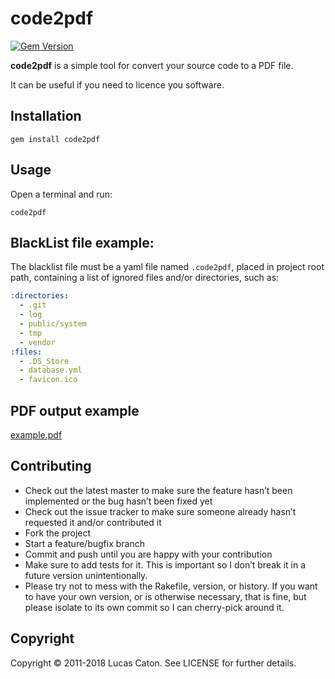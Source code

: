 # code2pdf

[![Gem Version](https://badge.fury.io/rb/code2pdf.svg)](https://rubygems.org/gems/code2pdf)

**code2pdf** is a simple tool for convert your source code to a PDF file.

It can be useful if you need to licence you software.

## Installation

    gem install code2pdf

## Usage

Open a terminal and run:

    code2pdf

## BlackList file example:

The blacklist file must be a yaml file named `.code2pdf`, placed in project root path, containing a list of ignored files and/or directories, such as:

```yaml
:directories:
  - .git
  - log
  - public/system
  - tmp
  - vendor
:files:
  - .DS_Store
  - database.yml
  - favicon.ico
```

## PDF output example

[example.pdf](https://github.com/lucascaton/code2pdf/raw/master/examples/example.pdf)

## Contributing

* Check out the latest master to make sure the feature hasn’t been implemented or the bug hasn’t been fixed yet
* Check out the issue tracker to make sure someone already hasn’t requested it and/or contributed it
* Fork the project
* Start a feature/bugfix branch
* Commit and push until you are happy with your contribution
* Make sure to add tests for it. This is important so I don’t break it in a future version unintentionally.
* Please try not to mess with the Rakefile, version, or history. If you want to have your own version, or is otherwise necessary, that is fine, but please isolate to its own commit so I can cherry-pick around it.

## Copyright

Copyright © 2011-2018 Lucas Caton. See LICENSE for further details.
